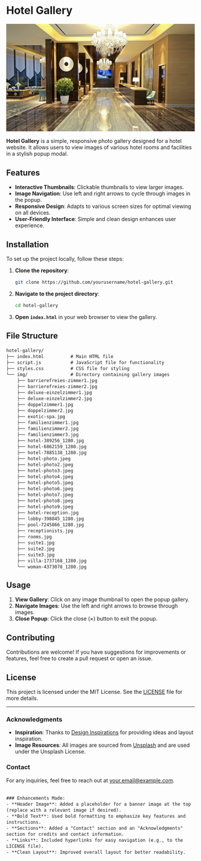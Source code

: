 # Hotel Gallery

![Hotel Gallery Banner](img/hotel-photo.jpeg) <!-- Replace with an actual image link if needed -->

**Hotel Gallery** is a simple, responsive photo gallery designed for a hotel website. It allows users to view images of various hotel rooms and facilities in a stylish popup modal.

## Features

- **Interactive Thumbnails**: Clickable thumbnails to view larger images.
- **Image Navigation**: Use left and right arrows to cycle through images in the popup.
- **Responsive Design**: Adapts to various screen sizes for optimal viewing on all devices.
- **User-Friendly Interface**: Simple and clean design enhances user experience.

## Installation

To set up the project locally, follow these steps:

1. **Clone the repository**:
   ```bash
   git clone https://github.com/yourusername/hotel-gallery.git
   ```

2. **Navigate to the project directory**:
   ```bash
   cd hotel-gallery
   ```

3. **Open `index.html`** in your web browser to view the gallery.

## File Structure

```
hotel-gallery/
├── index.html          # Main HTML file
├── script.js           # JavaScript file for functionality
├── styles.css          # CSS file for styling
└── img/                # Directory containing gallery images
    ├── barrierefreies-zimmer1.jpg
    ├── barrierefreies-zimmer2.jpg
    ├── deluxe-einzelzimmer1.jpg
    ├── deluxe-einzelzimmer2.jpg
    ├── doppelzimmer1.jpg
    ├── doppelzimmer2.jpg
    ├── exotic-spa.jpg
    ├── familienzimmer1.jpg
    ├── familienzimmer2.jpg
    ├── familienzimmer3.jpg
    ├── hotel-389256_1280.jpg
    ├── hotel-6862159_1280.jpg
    ├── hotel-7885138_1280.jpg
    ├── hotel-photo.jpeg
    ├── hotel-photo2.jpeg
    ├── hotel-photo3.jpeg
    ├── hotel-photo4.jpeg
    ├── hotel-photo5.jpeg
    ├── hotel-photo6.jpeg
    ├── hotel-photo7.jpeg
    ├── hotel-photo8.jpeg
    ├── hotel-photo9.jpeg
    ├── hotel-reception.jpg
    ├── lobby-398845_1280.jpg
    ├── pool-7245866_1280.jpg
    ├── receptionists.jpg
    ├── rooms.jpg
    ├── suite1.jpg
    ├── suite2.jpg
    ├── suite3.jpg
    ├── villa-1737168_1280.jpg
    └── woman-4373078_1280.jpg
```

## Usage

1. **View Gallery**: Click on any image thumbnail to open the popup gallery.
2. **Navigate Images**: Use the left and right arrows to browse through images.
3. **Close Popup**: Click the close (×) button to exit the popup.

## Contributing

Contributions are welcome! If you have suggestions for improvements or features, feel free to create a pull request or open an issue.

## License

This project is licensed under the MIT License. See the [LICENSE](LICENSE) file for more details.

---

### Acknowledgments

- **Inspiration**: Thanks to [Design Inspirations](https://www.designinspirations.com) for providing ideas and layout inspiration.
- **Image Resources**: All images are sourced from [Unsplash](https://unsplash.com) and are used under the Unsplash License.

### Contact

For any inquiries, feel free to reach out at [your.email@example.com](mailto:your.email@example.com).
```

### Enhancements Made:
- **Header Image**: Added a placeholder for a banner image at the top (replace with a relevant image if desired).
- **Bold Text**: Used bold formatting to emphasize key features and instructions.
- **Sections**: Added a "Contact" section and an "Acknowledgments" section for credits and contact information.
- **Links**: Included hyperlinks for easy navigation (e.g., to the LICENSE file).
- **Clean Layout**: Improved overall layout for better readability.

